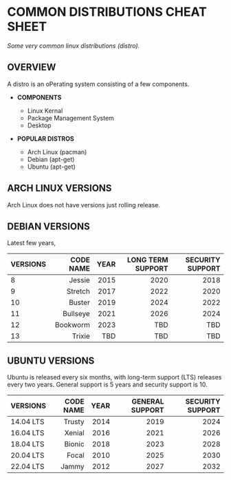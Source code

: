 # COMMON DISTRIBUTIONS CHEAT SHEET

_Some very common linux distributions (distro)._

## OVERVIEW

A distro is an oPerating system consisting of a few components.

* **COMPONENTS**
  * Linux Kernal
  * Package Management System
  * Desktop

* **POPULAR DISTROS**

  * Arch Linux (pacman)
  * Debian (apt-get)
  * Ubuntu (apt-get)

## ARCH LINUX VERSIONS

Arch Linux does not have versions just rolling release.

## DEBIAN VERSIONS

Latest few years,

| VERSIONS | CODE NAME    | YEAR  | LONG TERM SUPPORT | SECURITY SUPPORT  |
|:---------|-------------:|------:|------------------:|------------------:|
| 8        | Jessie       |  2015 | 2020              | 2018              |
| 9        | Stretch      |  2017 | 2022              | 2020              |
| 10       | Buster       |  2019 | 2024              | 2022              |
| 11       | Bullseye     |  2021 | 2026              | 2024              |
| 12       | Bookworm     |  2023 | TBD               | TBD               |
| 13       | Trixie       |  TBD  | TBD               | TBD               |

## UBUNTU VERSIONS

Ubuntu is released every six months, with long-term support (LTS)
releases every two years. General support is 5 years and security support is 10.

| VERSIONS       | CODE NAME    | YEAR  | GENERAL SUPPORT   | SECURITY SUPPORT  |
|:---------------|-------------:|------:|------------------:|------------------:|
| 14.04 LTS      | Trusty       |  2014 | 2019              | 2024              |
| 16.04 LTS      | Xenial       |  2016 | 2021              | 2026              |
| 18.04 LTS      | Bionic       |  2018 | 2023              | 2028              |
| 20.04 LTS      | Focal        |  2010 | 2025              | 2030              |
| 22.04 LTS      | Jammy        |  2012 | 2027              | 2032              |
